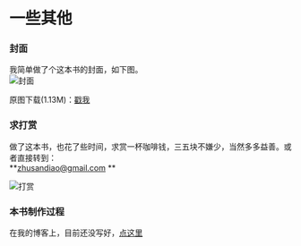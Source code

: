# 一些其他


### 封面


我简单做了个这本书的封面，如下图。  
![封面](http://img3.doubanio.com/view/status/median/public/11a31a03c2402db.jpg)   

原图下载(1.13M)：[戳我](http://7fva1q.com1.z0.glb.clouddn.com/cover.jpg)  


### 求打赏

做了这本书，也花了些时间，求赏一杯咖啡钱，三五块不嫌少，当然多多益善。或者直接转到：  
**zhusandiao@gmail.com **   

![打赏](http://7fva1q.com1.z0.glb.clouddn.com/pay_for_me.jpg)  


### 本书制作过程

在我的博客上，目前还没写好，[点这里](http://zhusandiao.com/2016/02/25/Gitbook/#more)
